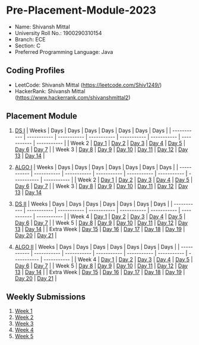 # Pre-Placement-Module-2023

- Name: Shivansh Mittal
- University Roll No.: 1900290310154
- Branch: ECE
- Section: C
- Preferred Programming Language: Java

## Coding Profiles
- LeetCode: Shivansh Mittal (https://leetcode.com/Shiv1249/)
- HackerRank: Shivansh Mittal (https://www.hackerrank.com/shivanshmittal2)

## Placement Module
1. [DS I](https://github.com/Shiv1248/Pre-Placement-Module-2023/tree/main/DS%20I)
    | Weeks | Days | Days | Days | Days | Days | Days | Days |
    | ----------- | ----------- | ----------- | ----------- | ----------- | ----------- | ----------- | ----------- | 
    | Week 2 | [Day 1](https://github.com/Shiv1248/Pre-Placement-Module-2023/tree/main/DS%20I/Day%201) | [Day 2](https://github.com/Shiv1248/Pre-Placement-Module-2023/tree/main/DS%20I/Day%202) | [Day 3](https://github.com/Shiv1248/Pre-Placement-Module-2023/tree/main/DS%20I/Day%203) | [Day 4](https://github.com/Shiv1248/Pre-Placement-Module-2023/tree/main/DS%20I/Day%204) | [Day 5](https://github.com/Shiv1248/Pre-Placement-Module-2023/tree/main/DS%20I/Day%205) | [Day 6](https://github.com/Shiv1248/Pre-Placement-Module-2023/tree/main/DS%20I/Day%206) | [Day 7](https://github.com/Shiv1248/Pre-Placement-Module-2023/tree/main/DS%20I/Day%207) |
    | Week 3 | [Day 8](https://github.com/Shiv1248/Pre-Placement-Module-2023/tree/main/DS%20I/Day%208) | [Day 9](https://github.com/Shiv1248/Pre-Placement-Module-2023/tree/main/DS%20I/Day%209) | [Day 10](https://github.com/Shiv1248/Pre-Placement-Module-2023/tree/main/DS%20I/Day%2010) | [Day 11](https://github.com/Shiv1248/Pre-Placement-Module-2023/tree/main/DS%20I/Day%2011) | [Day 12](https://github.com/Shiv1248/Pre-Placement-Module-2023/tree/main/DS%20I/Day%2012) | [Day 13](https://github.com/Shiv1248/Pre-Placement-Module-2023/tree/main/DS%20I/Day%2013) | [Day 14](https://github.com/Shiv1248/Pre-Placement-Module-2023/tree/main/DS%20I/Day%2014) |
    
2. [ALGO I](https://github.com/Shiv1248/Pre-Placement-Module-2023/tree/main/ALGO%20I)
    | Weeks | Days | Days | Days | Days | Days | Days | Days |
    | ----------- | ----------- | ----------- | ----------- | ----------- | ----------- | ----------- | ----------- |
    | Week 2 | [Day 1](https://github.com/Shiv1248/Pre-Placement-Module-2023/tree/main/ALGO%20I/Day%201) | [Day 2](https://github.com/Shiv1248/Pre-Placement-Module-2023/tree/main/ALGO%20I/Day%202) | [Day 3](https://github.com/Shiv1248/Pre-Placement-Module-2023/tree/main/ALGO%20I/Day%203) | [Day 4](https://github.com/Shiv1248/Pre-Placement-Module-2023/tree/main/ALGO%20I/Day%204) | [Day 5](https://github.com/Shiv1248/Pre-Placement-Module-2023/tree/main/ALGO%20I/Day%205) | [Day 6](https://github.com/Shiv1248/Pre-Placement-Module-2023/tree/main/ALGO%20I/Day%206) | [Day 7](https://github.com/Shiv1248/Pre-Placement-Module-2023/tree/main/ALGO%20I/Day%207) |
    | Week 3 | [Day 8](https://github.com/Shiv1248/Pre-Placement-Module-2023/tree/main/ALGO%20I/Day%208) | [Day 9](https://github.com/Shiv1248/Pre-Placement-Module-2023/tree/main/ALGO%20I/Day%209) | [Day 10](https://github.com/Shiv1248/Pre-Placement-Module-2023/tree/main/ALGO%20I/Day%2010) | [Day 11](https://github.com/Shiv1248/Pre-Placement-Module-2023/tree/main/ALGO%20I/Day%2011) | [Day 12](https://github.com/Shiv1248/Pre-Placement-Module-2023/tree/main/ALGO%20I/Day%2012) | [Day 13](https://github.com/Shiv1248/Pre-Placement-Module-2023/tree/main/ALGO%20I/Day%2013) | [Day 14](https://github.com/Shiv1248/Pre-Placement-Module-2023/tree/main/ALGO%20I/Day%2014)  
    
3. [DS II](https://github.com/Shiv1248/Pre-Placement-Module-2023/tree/main/DS%20II)
    | Weeks | Days | Days | Days | Days | Days | Days | Days |
    | ----------- | ----------- | ----------- | ----------- | ----------- | ----------- | ----------- | ----------- |
    | Week 4 | [Day 1](https://github.com/Shiv1248/Pre-Placement-Module-2023/tree/main/DS%20II/Day%201) | [Day 2](https://github.com/Shiv1248/Pre-Placement-Module-2023/tree/main/DS%20II/Day%202) | [Day 3](https://github.com/Shiv1248/Pre-Placement-Module-2023/tree/main/DS%20II/Day%203) | [Day 4](https://github.com/Shiv1248/Pre-Placement-Module-2023/tree/main/DS%20II/Day%204) | [Day 5](https://github.com/Shiv1248/Pre-Placement-Module-2023/tree/main/DS%20II/Day%205) | [Day 6](https://github.com/Shiv1248/Pre-Placement-Module-2023/tree/main/DS%20II/Day%206) | [Day 7](https://github.com/Shiv1248/Pre-Placement-Module-2023/tree/main/DS%20II/Day%207) | 
    | Week 5 | [Day 8](https://github.com/Shiv1248/Pre-Placement-Module-2023/tree/main/DS%20II/Day%208) | [Day 9](https://github.com/Shiv1248/Pre-Placement-Module-2023/tree/main/DS%20II/Day%209) | [Day 10](https://github.com/Shiv1248/Pre-Placement-Module-2023/tree/main/DS%20II/Day%2010) | [Day 11](https://github.com/Shiv1248/Pre-Placement-Module-2023/tree/main/DS%20II/Day%2011) | [Day 12](https://github.com/Shiv1248/Pre-Placement-Module-2023/tree/main/DS%20II/Day%2012) | [Day 13](https://github.com/Shiv1248/Pre-Placement-Module-2023/tree/main/DS%20II/Day%2013) | [Day 14](https://github.com/Shiv1248/Pre-Placement-Module-2023/tree/main/DS%20II/Day%2014) |
    | Extra Week | [Day 15](https://github.com/Shiv1248/Pre-Placement-Module-2023/tree/main/DS%20II/Day%2015) | [Day 16](https://github.com/Shiv1248/Pre-Placement-Module-2023/tree/main/DS%20II/Day%2016) | [Day 17](https://github.com/Shiv1248/Pre-Placement-Module-2023/tree/main/DS%20II/Day%2017) | [Day 18](https://github.com/Shiv1248/Pre-Placement-Module-2023/tree/main/DS%20II/Day%2018) | [Day 19](https://github.com/Shiv1248/Pre-Placement-Module-2023/tree/main/DS%20II/Day%2019) | [Day 20](https://github.com/Shiv1248/Pre-Placement-Module-2023/tree/main/DS%20II/Day%2020) | [Day 21](https://github.com/Shiv1248/Pre-Placement-Module-2023/tree/main/DS%20II/Day%2021) |
    
4. [ALGO II](https://github.com/Shiv1248/Pre-Placement-Module-2023/tree/main/ALGO%20II)
    | Weeks | Days | Days | Days | Days | Days | Days | Days |
    | ----------- | ----------- | ----------- | ----------- | ----------- | ----------- | ----------- | ----------- |
    | Week 4 | [Day 1](https://github.com/Shiv1248/Pre-Placement-Module-2023/tree/main/ALGO%20II/Day%201) | [Day 2](https://github.com/Shiv1248/Pre-Placement-Module-2023/tree/main/ALGO%20II/Day%202) | [Day 3](https://github.com/Shiv1248/Pre-Placement-Module-2023/tree/main/ALGO%20II/Day%203) | [Day 4](https://github.com/Shiv1248/Pre-Placement-Module-2023/tree/main/ALGO%20II/Day%204) | [Day 5](https://github.com/Shiv1248/Pre-Placement-Module-2023/tree/main/ALGO%20II/Day%205) | [Day 6](https://github.com/Shiv1248/Pre-Placement-Module-2023/tree/main/ALGO%20II/Day%206) | [Day 7](https://github.com/Shiv1248/Pre-Placement-Module-2023/tree/main/ALGO%20II/Day%207) |
    | Week 5 | [Day 8](https://github.com/Shiv1248/Pre-Placement-Module-2023/tree/main/ALGO%20II/Day%208) | [Day 9](https://github.com/Shiv1248/Pre-Placement-Module-2023/tree/main/ALGO%20II/Day%209) | [Day 10](https://github.com/Shiv1248/Pre-Placement-Module-2023/tree/main/ALGO%20II/Day%2010) | [Day 11](https://github.com/Shiv1248/Pre-Placement-Module-2023/tree/main/ALGO%20II/Day%2011) | [Day 12](https://github.com/Shiv1248/Pre-Placement-Module-2023/tree/main/ALGO%20II/Day%2012) | [Day 13](https://github.com/Shiv1248/Pre-Placement-Module-2023/tree/main/ALGO%20II/Day%2013) | [Day 14](https://github.com/Shiv1248/Pre-Placement-Module-2023/tree/main/ALGO%20II/Day%2014) |
    | Extra Week | [Day 15](https://github.com/Shiv1248/Pre-Placement-Module-2023/tree/main/ALGO%20II/Day%2015) | [Day 16](https://github.com/Shiv1248/Pre-Placement-Module-2023/tree/main/ALGO%20II/Day%2016) | [Day 17](https://github.com/Shiv1248/Pre-Placement-Module-2023/tree/main/ALGO%20II/Day%2017) | [Day 18](https://github.com/Shiv1248/Pre-Placement-Module-2023/tree/main/ALGO%20II/Day%2018) | [Day 19](https://github.com/Shiv1248/Pre-Placement-Module-2023/tree/main/ALGO%20II/Day%2019) | [Day 20](https://github.com/Shiv1248/Pre-Placement-Module-2023/tree/main/ALGO%20II/Day%2020) | [Day 21](https://github.com/Shiv1248/Pre-Placement-Module-2023/tree/main/ALGO%20II/Day%2021) |

## Weekly Submissions
1. [Week 1](https://github.com/Shiv1248/Pre-Placement-Module-2023/tree/main/Weekly%20Submissions/Week%201)
2. [Week 2](https://github.com/Shiv1248/Pre-Placement-Module-2023/tree/main/Weekly%20Submissions/Week%202)
3. [Week 3](https://github.com/Shiv1248/Pre-Placement-Module-2023/tree/main/Weekly%20Submissions/Week%203)
4. [Week 4](https://github.com/Shiv1248/Pre-Placement-Module-2023/tree/main/Weekly%20Submissions/Week%204)
5. [Week 5](https://github.com/Shiv1248/Pre-Placement-Module-2023/tree/main/Weekly%20Submissions/Week%205)
